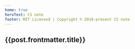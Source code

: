 ```yaml
---
home: true
heroText: CS note
footer: MIT Licensed | Copyright © 2018-present CS note
---
```


<div class="post" v-for="post in $site.pages">
  <router-link :to="post.path">
    <h2>{{post.frontmatter.title}}</h2>
  </router-link>
</div>
